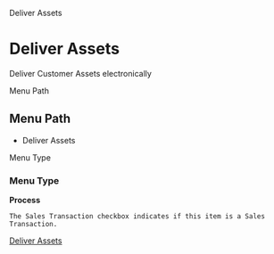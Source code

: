 
Deliver Assets
# Deliver Assets


Deliver Customer Assets electronically

Menu Path
## Menu Path



- Deliver Assets

Menu Type
### Menu Type

**Process**

```
The Sales Transaction checkbox indicates if this item is a Sales Transaction.
```

[Deliver Assets](../../process-asset_delivery.md)